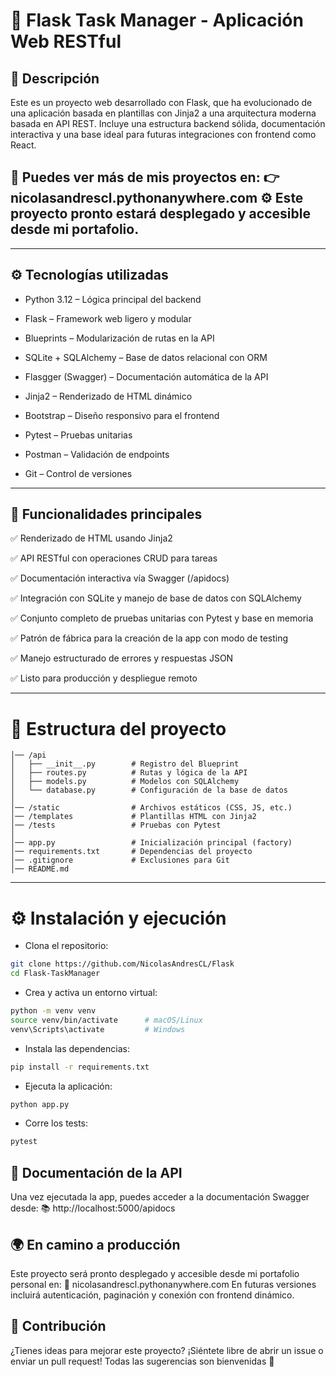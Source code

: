 # 🚀 Flask Task Manager - Aplicación Web RESTful

## 📌 Descripción
Este es un proyecto web desarrollado con Flask, que ha evolucionado de una aplicación basada en plantillas con Jinja2 a una arquitectura moderna basada en API REST. Incluye una estructura backend sólida, documentación interactiva y una base ideal para futuras integraciones con frontend como React.

## 🔗 Puedes ver más de mis proyectos en: 👉 nicolasandrescl.pythonanywhere.com ⚙️ Este proyecto pronto estará desplegado y accesible desde mi portafolio.

___

## ⚙️ Tecnologías utilizadas

- Python 3.12 – Lógica principal del backend

- Flask – Framework web ligero y modular

- Blueprints – Modularización de rutas en la API

- SQLite + SQLAlchemy – Base de datos relacional con ORM

- Flasgger (Swagger) – Documentación automática de la API

- Jinja2 – Renderizado de HTML dinámico

- Bootstrap – Diseño responsivo para el frontend

- Pytest – Pruebas unitarias

- Postman – Validación de endpoints

- Git – Control de versiones

___

## 🌟 Funcionalidades principales

✅ Renderizado de HTML usando Jinja2

✅ API RESTful con operaciones CRUD para tareas

✅ Documentación interactiva vía Swagger (/apidocs)

✅ Integración con SQLite y manejo de base de datos con SQLAlchemy

✅ Conjunto completo de pruebas unitarias con Pytest y base en memoria

✅ Patrón de fábrica para la creación de la app con modo de testing

✅ Manejo estructurado de errores y respuestas JSON

✅ Listo para producción y despliegue remoto

___

# 📁 Estructura del proyecto

```/Flask-TaskManager
│── /api
│   ├── __init__.py        # Registro del Blueprint
│   ├── routes.py          # Rutas y lógica de la API
│   ├── models.py          # Modelos con SQLAlchemy
│   └── database.py        # Configuración de la base de datos
│
│── /static                # Archivos estáticos (CSS, JS, etc.)
│── /templates             # Plantillas HTML con Jinja2
│── /tests                 # Pruebas con Pytest
│
│── app.py                 # Inicialización principal (factory)
│── requirements.txt       # Dependencias del proyecto
│── .gitignore             # Exclusiones para Git
│── README.md
```
___


# ⚙️ Instalación y ejecución

- Clona el repositorio:

```bash
git clone https://github.com/NicolasAndresCL/Flask
cd Flask-TaskManager
```
- Crea y activa un entorno virtual:

```bash
python -m venv venv
source venv/bin/activate      # macOS/Linux
venv\Scripts\activate         # Windows
```
- Instala las dependencias:

```bash
pip install -r requirements.txt
```
- Ejecuta la aplicación:

```bash
python app.py
```
- Corre los tests:

```bash
pytest
```
## 📘 Documentación de la API
Una vez ejecutada la app, puedes acceder a la documentación Swagger desde: 📚 http://localhost:5000/apidocs

## 🌍 En camino a producción
Este proyecto será pronto desplegado y accesible desde mi portafolio personal en: 🔗 nicolasandrescl.pythonanywhere.com En futuras versiones incluirá autenticación, paginación y conexión con frontend dinámico.

## 🤝 Contribución
¿Tienes ideas para mejorar este proyecto? ¡Siéntete libre de abrir un issue o enviar un pull request! Todas las sugerencias son bienvenidas 🙌